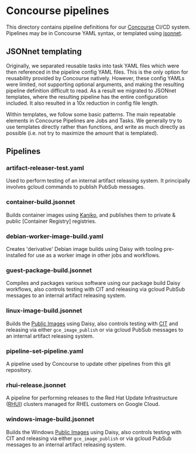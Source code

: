 # Concourse pipelines

This directory contains pipeline definitions for our [Concourse] CI/CD system.
Pipelines may be in Concourse YAML syntax, or templated using [jsonnet].

[Concourse]: https://concourse-ci.org
[jsonnet]: https://jsonnet.org

## JSONnet templating

Originally, we separated reusable tasks into task YAML files which were then
referenced in the pipeline config YAML files. This is the only option for
reusability provided by Concourse natively. However, these config YAMLs were
limited, not supporting optional arguments, and making the resulting pipeline
definition difficult to read. As a result we migrated to JSONnet templates,
where the resulting pipeline has the entire configuration included. It also
resulted in a 10x reduction in config file length.

Within templates, we follow some basic patterns. The main repeatable elements in
Concourse Pipelines are Jobs and Tasks. We generally try to use templates
directly rather than functions, and write as much directly as possible (i.e. not
try to maximize the amount that is templated).

## Pipelines

### artifact-releaser-test.yaml

Used to perform testing of an internal artifact releasing system. It principally
involves gcloud commands to publish PubSub messages.

### container-build.jsonnet

Builds container images using [Kaniko], and publishes them to private & public
[Container Registry] registries.

[Kaniko]: https://github.com/GoogleContainerTools/kaniko

### debian-worker-image-build.yaml

Creates 'derivative' Debian image builds using Daisy with tooling pre-installed
for use as a worker image in other jobs and workflows.

### guest-package-build.jsonnet

Compiles and packages various software using our package build Daisy workflows,
also controls testing with CIT and releasing via gcloud PubSub messages to an
internal artifact releasing system.

### linux-image-build.jsonnet

Builds the [Public Images] using Daisy, also controls testing with [CIT] and
releasing via either `gce_image_publish` or via gcloud PubSub messages to an
internal artifact releasing system.

[Public Images]: https://cloud.google.com/compute/docs/images#os-compute-support
[CIT]: https://github.com/GoogleCloudPlatform/guest-test-infra/tree/master/imagetest

### pipeline-set-pipeline.yaml

A pipeline used by Concourse to update other pipelines from this git repository.

### rhui-release.jsonnet

A pipeline for performing releases to the Red Hat Update Infrastructure ([RHUI])
clusters managed for RHEL customers on Google Cloud.

[RHUI]: https://access.redhat.com/documentation/en-us/red_hat_update_infrastructure/4

### windows-image-build.jsonnet

Builds the Windows [Public Images] using Daisy, also controls testing with CIT
and releasing via either `gce_image_publish` or via gcloud PubSub messages to an
internal artifact releasing system.
